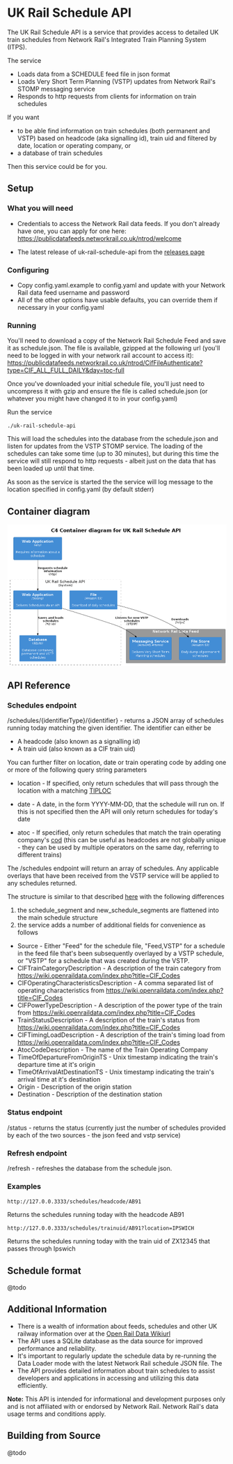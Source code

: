 # UK Rail Schedule API

The UK Rail Schedule API is a service that provides access to detailed UK train schedules from Network Rail's Integrated Train Planning System (ITPS).

The service
- Loads data from a SCHEDULE feed file in json format
- Loads Very Short Term Planning (VSTP) updates from Network Rail's STOMP messaging service
- Responds to http requests from clients for information on train schedules 

If you want
- to be able find information on train schedules (both permanent and VSTP) based on headcode (aka signalling id), train uid and filtered by date, location or operating company, or
- a database of train schedules 

Then this service could be for you.




## Setup

### What you will need

- Credentials to access the Network Rail data feeds. If you don't already have one, you can apply for one here: https://publicdatafeeds.networkrail.co.uk/ntrod/welcome

- The latest release of uk-rail-schedule-api from the [releases page](https://github.com/andrewl/uk-rail-schedule-api/releases/latest)

### Configuring

- Copy config.yaml.example to config.yaml and update with your Network Rail data feed username and password
- All of the other options have usable defaults, you can override them if necessary in your config.yaml 

### Running

You'll need to download a copy of the Network Rail Schedule Feed and save it as schedule.json. The file is available, gzipped at the following url (you'll need to be logged in with your network rail account to access it): https://publicdatafeeds.networkrail.co.uk/ntrod/CifFileAuthenticate?type=CIF_ALL_FULL_DAILY&day=toc-full

Once you've downloaded your initial schedule file, you'll just need to uncompress it with gzip and ensure the file is called schedule.json (or whatever you might have changed it to in your config.yaml)

Run the service

    ./uk-rail-schedule-api

This will load the schedules into the database from the schedule.json and listen for updates from the VSTP STOMP service. The loading of the schedules can take some time (up to 30 minutes), but during this time the service will still respond to http requests - albeit just on the data that has been loaded up until that time.

As soon as the service is started the the service will log message to the location specified in config.yaml (by default stderr)

## Container diagram

![Container diagram of UK Rail Schedule API](./docs/container.png) 

## API Reference

### Schedules endpoint

/schedules/{identifierType}/{identifier} - returns a JSON array of schedules running today matching the given identifier. The identifier can either be
- A headcode (also known as a signalling id) 
- A train uid (also known as a CIF train uid)

You can further filter on location, date or train operating code by adding one or more of the following query string parameters
- location - If specified, only return schedules that will pass through the location with a matching [TIPLOC](https://wiki.openraildata.com/index.php/Identifying_Locations
)
- date - A date, in the form YYYY-MM-DD, that the schedule will run on. If this is not specified then the API will only return schedules for today's date

- atoc - If specified, only return schedules that match the train operating company's [cod](https://wiki.openraildata.com/index.php?title=TOC_Codes) (this can be useful as headcodes are not globally unique - they can be used by multiple operators on the same day, referring to different trains)


The /schedules endpoint will return an array of schedules. Any applicable overlays that have been received from the VSTP service will be applied to any schedules returned.

The structure is similar to that described [here](https://wiki.openraildata.com/index.php?title=Schedule_Records) with the following differences

1. the schedule_segment and new_schedule_segments are flattened into the main schedule structure
2. the service adds a number of additional fields for convenience as follows

- Source - Either "Feed" for the schedule file, "Feed,VSTP" for a schedule in the feed file that's been subsequently overlayed by a VSTP schedule, or "VSTP" for a schedule that was created during the VSTP.
- CIFTrainCategoryDescription - A description of the train category from https://wiki.openraildata.com/index.php?title=CIF_Codes
- CIFOperatingCharacteristicsDescription - A comma separated list of operating characteristics from https://wiki.openraildata.com/index.php?title=CIF_Codes
- CIFPowerTypeDescription - A description of the power type of the train from https://wiki.openraildata.com/index.php?title=CIF_Codes
- TrainStatusDescription - A description of the train's status from https://wiki.openraildata.com/index.php?title=CIF_Codes
- CIFTimingLoadDescription - A description of the train's timing load from https://wiki.openraildata.com/index.php?title=CIF_Codes
- AtocCodeDescription - The name of the Train Operating Company
- TimeOfDepartureFromOriginTS - Unix timestamp indicating the train's departure time at it's origin
- TimeOfArrivalAtDestinationTS - Unix timestamp indicating the train's arrival time at it's destination
- Origin - Description of the origin station
- Destination - Description of the destination station

### Status endpoint
 
/status - returns the status (currently just the number of schedules provided by each of the two sources - the json feed and vstp service)

### Refresh endpoint

/refresh - refreshes the database from the schedule json.

### Examples

    http://127.0.0.3333/schedules/headcode/AB91

Returns the schedules running today with the headcode AB91

    http://127.0.0.3333/schedules/trainuid/AB91?location=IPSWICH

Returns the schedules running today with the train uid of ZX12345 that passes through Ipswich

## Schedule format

@todo

## Additional Information

- There is a wealth of information about feeds, schedules and other UK railway information over at the [Open Rail Data Wikiurl](https://wiki.openraildata.com/index.php)
- The API uses a SQLite database as the data source for improved performance and reliability.
- It's important to regularly update the schedule data by re-running the Data Loader mode with the latest Network Rail schedule JSON file. The
- The API provides detailed information about train schedules to assist developers and applications in accessing and utilizing this data efficiently.

**Note:** This API is intended for informational and development purposes only and is not affiliated with or endorsed by Network Rail. Network Rail's data usage terms and conditions apply.

## Building from Source

@todo
